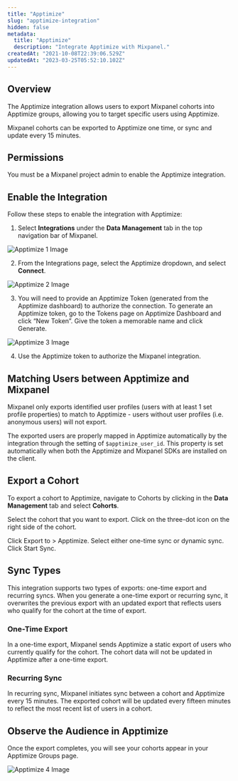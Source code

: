 ```yaml
---
title: "Apptimize"
slug: "apptimize-integration"
hidden: false
metadata: 
  title: "Apptimize"
  description: "Integrate Apptimize with Mixpanel."
createdAt: "2021-10-08T22:39:06.529Z"
updatedAt: "2023-03-25T05:52:10.102Z"
---
```


## Overview

The Apptimize integration allows users to export Mixpanel cohorts into Apptimize groups, allowing you to target specific users using Apptimize. 

Mixpanel cohorts can be exported to Apptimize one time, or sync and update every 15 minutes.

## Permissions

You must be a Mixpanel project admin to enable the Apptimize integration.

## Enable the Integration

Follow these steps to enable the integration with Apptimize:

1. Select **Integrations** under the **Data Management** tab in the top navigation bar of Mixpanel.

![Apptimize 1 Image](https://raw.githubusercontent.com/ranic/mixpanel-docs/main/media/Other%20Bits/Cohort%20Syncs/Apptimize/apptimize1.png)

2. From the Integrations page, select the Apptimize dropdown, and select **Connect**.

![Apptimize 2 Image](https://raw.githubusercontent.com/ranic/mixpanel-docs/main/media/Other%20Bits/Cohort%20Syncs/Apptimize/apptimize2.png)

3. You will need to provide an Apptimize Token (generated from the Apptimize dashboard) to authorize the connection. To generate an Apptimize token, go to the Tokens page on Apptimize Dashboard and click “New Token”. Give the token a memorable name and click Generate.

![Apptimize 3 Image](https://raw.githubusercontent.com/ranic/mixpanel-docs/main/media/Other%20Bits/Cohort%20Syncs/Apptimize/apptimize3.png)

4. Use the Apptimize token to authorize the Mixpanel integration.

## Matching Users between Apptimize and Mixpanel

Mixpanel only exports identified user profiles (users with at least 1 set profile properties) to match to Apptimize - users without user profiles (i.e. anonymous users) will not export.

The exported users are properly mapped in Apptimize automatically by the integration through the setting of `$apptimize_user_id`. This property is set automatically when both the Apptimize and Mixpanel SDKs are installed on the client.

## Export a Cohort

To export a cohort to Apptimize, navigate to Cohorts by clicking in the **Data Management** tab and select **Cohorts**.

Select the cohort that you want to export. Click on the three-dot icon on the right side of the cohort.

Click Export to > Apptimize. Select either one-time sync or dynamic sync. Click Start Sync.

## Sync Types

This integration supports two types of exports: one-time export and recurring syncs. When you generate a one-time export or recurring sync, it overwrites the previous export with an updated export that reflects users who qualify for the cohort at the time of export.

### One-Time Export
In a one-time export, Mixpanel sends Apptimize a static export of users who currently qualify for the cohort. The cohort data will not be updated in Apptimize after a one-time export.

### Recurring Sync
In recurring sync, Mixpanel initiates sync between a cohort and Apptimize every 15 minutes. The exported cohort will be updated every fifteen minutes to reflect the most recent list of users in a cohort.

## Observe the Audience in Apptimize

Once the export completes, you will see your cohorts appear in your Apptimize Groups page.

![Apptimize 4 Image](https://raw.githubusercontent.com/ranic/mixpanel-docs/main/media/Other%20Bits/Cohort%20Syncs/Apptimize/apptimize4.png)
